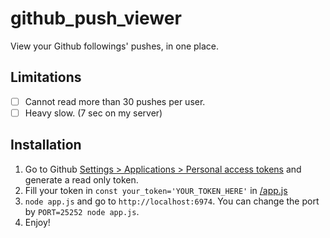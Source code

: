 # github_push_viewer
View your Github followings' pushes, in one place.

## Limitations
- [ ] Cannot read more than 30 pushes per user.
- [ ] Heavy slow. (7 sec on my server)

## Installation
1. Go to Github [Settings > Applications > Personal access tokens](https://github.com/settings/applications) and generate a read only token.
2. Fill your token in `const your_token='YOUR_TOKEN_HERE'` in [/app.js](/app.js)
3. `node app.js` and go to `http://localhost:6974`. You can change the port by `PORT=25252 node app.js`.
4. Enjoy!
